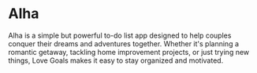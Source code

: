 # Alha

Alha is a simple but powerful to-do list app designed to help couples conquer their dreams and adventures together. Whether it's planning a romantic getaway, tackling home improvement projects, or just trying new things, Love Goals makes it easy to stay organized and motivated.
